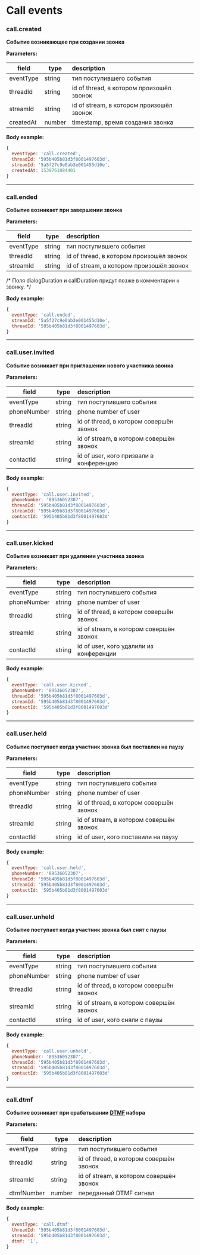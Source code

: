 # Call events

### call.created

**Событие возникающее при создании звонка**

**Parameters:**

| field         | type     | description|
| ------------- |----------|:-----------------------------------------|
| eventType     |string    | тип поступившего события                 |
| threadId      |string    | id of thread, в котором произошёл звонок |
| streamId      |string    | id of stream, в котором произошёл звонок |
| createdAt     |number    | timestamp, время создания звонка         |

**Body example:**
```js
{
  eventType: 'call.created',
  threadId: '595b405b81d3f8001497603d',
  streamId: '5a5f27c9e0ab3e001455d10e',
  createdAt: 1539761084401
}
```
----
### call.ended

**Событие возникает при завершении звонка**

**Parameters:**

| field         | type     | description|
| ------------- |----------|:-----------------------------------------|
| eventType     |string    | тип поступившего события                 |
| threadId      |string    | id of thread, в котором произошёл звонок |
| streamId      |string    | id of stream, в котором произошёл звонок |

/* Поля dialogDuration  и callDuration придут позже в комментарии к звонку. */

**Body example:**
```js
{
  eventType: 'call.ended',
  streamId: '5a5f27c9e0ab3e001455d10e',
  threadId: '595b405b81d3f8001497603d',
}
```
----

### call.user.invited

**Событие возникает при приглашении нового участника звонка**

**Parameters:**

| field         | type     | description|
| ------------- |----------|:----------------------------------------|
| eventType     |string    | тип поступившего события                |
| phoneNumber   |string    | phone number of user                    |
| threadId      |string    | id of thread, в котором совершён звонок |
| streamId      |string    | id of stream, в котором совершён звонок |
| contactId     |string    | id of user, кого призвали в конференцию |

**Body example:**
```js
{
  eventType: 'call.user.invited',
  phoneNumber: '89536052307',
  threadId: '595b405b81d3f8001497603d',
  streamId: '595b405b81d3f8001497603d',
  contactId: '595b405b81d3f8001497603d'
}
```
----

### call.user.kicked

**Событие возникает при удалении участника звонка**

**Parameters:**

| field         | type     | description|
| ------------- |----------|:----------------------------------------|
| eventType     |string    | тип поступившего события                |
| phoneNumber   |string    | phone number of user                    |
| threadId      |string    | id of thread, в котором совершён звонок |
| streamId      |string    | id of stream, в котором совершён звонок |
| contactId     |string    | id of user, кого удалили из конференции |

**Body example:**
```js
{
  eventType: 'call.user.kicked',
  phoneNumber: '89536052307',
  threadId: '595b405b81d3f8001497603d',
  streamId: '595b405b81d3f8001497603d',
  contactId: '595b405b81d3f8001497603d'
}
```
----

### call.user.held

**Событие поступает когда участник звонка был поставлен на паузу**

**Parameters:**

| field         | type     | description|
| ------------- |----------|:-----------------------------------------|
| eventType     |string    | тип поступившего события                 |
| phoneNumber   |string    | phone number of user                     |
| threadId      |string    | id of thread, в котором совершён звонок  |
| streamId      |string    | id of stream, в котором совершён звонок  |
| contactId     |string    | id of user, кого поставили на паузу      |

**Body example:**
```js
{
  eventType: 'call.user.held',
  phoneNumber: '89536052307',
  threadId: '595b405b81d3f8001497603d',
  streamId: '595b405b81d3f8001497603d',
  contactId: '595b405b81d3f8001497603d'
}
```
----

### call.user.unheld

**Событие поступает когда участник звонка был снят с паузы**

**Parameters:**

| field         | type     | description|
| ------------- |----------|:-----------------------------------------|
| eventType     |string    | тип поступившего события                 |
| phoneNumber   |string    | phone number of user                     |
| threadId      |string    | id of thread, в котором совершён звонок  |
| streamId      |string    | id of stream, в котором совершён звонок  |
| contactId     |string    | id of user, кого сняли с паузы           |

**Body example:**
```js
{
  eventType: 'call.user.unheld',
  phoneNumber: '89536052307',
  threadId: '595b405b81d3f8001497603d',
  streamId: '595b405b81d3f8001497603d',
  contactId: '595b405b81d3f8001497603d'
}
```
----

### call.dtmf

**Событие возникает при срабатывании [DTMF](https://ru.wikipedia.org/wiki/DTMF) набора**

**Parameters:**

| field         | type     | description|
| ------------- |----------|:----------------------   |
| eventType     |string    | тип поступившего события |
| threadId      |string    | id of thread, в котором совершён звонок  |
| streamId      |string    | id of stream, в котором совершён звонок  |
| dtmfNumber    |number    | переданный DTMF сигнал   |

**Body example:**
```js
{
  eventType: 'call.dtmf',
  threadId: '595b405b81d3f8001497603d',
  streamId: '595b405b81d3f8001497603d',
  dtmf: '1',
}
```
